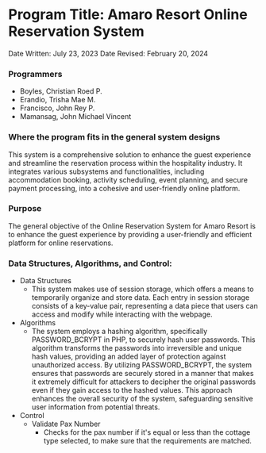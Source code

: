# Program Title: Amaro Resort Online Reservation System

Date Written: July 23, 2023
Date Revised: February 20, 2024

### Programmers
- Boyles, Christian Roed P.
- Erandio, Trisha Mae M.
- Francisco, John Rey P.
- Mamansag, John Michael Vincent

### Where the program fits in the general system designs
This system is a comprehensive solution to enhance the guest experience and streamline the reservation process within the hospitality industry. It integrates various subsystems and functionalities, including accommodation booking, activity scheduling, event planning, and secure payment processing, into a cohesive and user-friendly online platform.

### Purpose
The general objective of the Online Reservation System for Amaro Resort is to enhance the guest experience by providing a user-friendly and efficient platform for online reservations.

### Data Structures, Algorithms, and Control:
- Data Structures
    - This system makes use of session storage, which offers a means to temporarily organize and store data. Each entry in session storage consists of a key-value pair, representing a data piece that users can access and modify while interacting with the webpage.
- Algorithms
    - The system employs a hashing algorithm, specifically PASSWORD_BCRYPT in PHP, to securely hash user passwords. This algorithm transforms the passwords into irreversible and unique hash values, providing an added layer of protection against unauthorized access. By utilizing PASSWORD_BCRYPT, the system ensures that passwords are securely stored in a manner that makes it extremely difficult for attackers to decipher the original passwords even if they gain access to the hashed values. This approach enhances the overall security of the system, safeguarding sensitive user information from potential threats.
- Control
    - Validate Pax Number
        - Checks for the pax number if it's equal or less than the cottage type selected, to make sure that the requirements are matched.